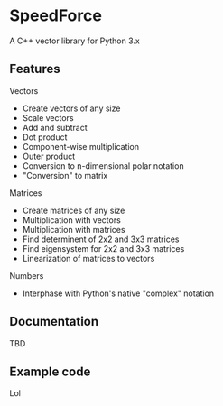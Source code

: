 # SpeedForce
A C++ vector library for Python 3.x

## Features

Vectors
- Create vectors of any size
- Scale vectors
- Add and subtract
- Dot product
- Component-wise multiplication
- Outer product
- Conversion to n-dimensional polar notation
- "Conversion" to matrix

Matrices
- Create matrices of any size
- Multiplication with vectors
- Multiplication with matrices
- Find determinent of 2x2 and 3x3 matrices
- Find eigensystem for 2x2 and 3x3 matrices
- Linearization of matrices to vectors

Numbers
- Interphase with Python's native "complex" notation

## Documentation

TBD

## Example code

Lol
